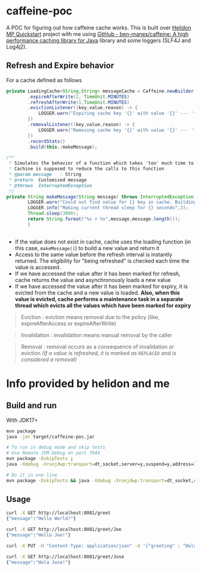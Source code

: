 # caffeine-poc

A POC for figuring out how caffeine cache works. This is built over [Helidon MP Quickstart](https://helidon.io/docs/v3/mp/guides/quickstart) project with me using [GitHub - ben-manes/caffeine: A high performance caching library for Java](https://github.com/ben-manes/caffeine) library and some loggers (SLF4J and Log4j2).


## Refresh and Expire behavior

For a cache defined as follows
```java
private LoadingCache<String,String> messageCache = Caffeine.newBuilder()
        .expireAfterWrite(2, TimeUnit.MINUTES)
        .refreshAfterWrite(1,TimeUnit.MINUTES)
        .evictionListener((key,value,reason) -> {
            LOGGER.warn("Expiring cache key '{}' with value '{}' --- '{}'",key,value,reason);
        })
        .removalListener((key,value,reason) -> {
            LOGGER.warn("Removing cache key '{}' with value '{}' --- '{}'",key,value,reason) ;
        })
        .recordStats()
        .build(this::makeMessage);

/**
 * Simulates the behavior of a function which takes "too" much time to calculate data
 * Cachine is supposed to reduce the calls to this function
 * @param message   : String
 * @return  Customised message
 * @throws  InterruptedException
 */
private String makeMessage(String message) throws InterruptedException {
        LOGGER.warn("Could not find value for {} key in cache. Building....",message);
        LOGGER.info("Making current thread sleep for {} seconds",3);
        Thread.sleep(3000);
        return String.format("%s + %s",message,message.length());
        }
            
```

- If the value does not exist in cache, cache uses the loading function (in this case, `makeMessage()`) to build a new value and return it
- Access to the same value before the refresh interval is instantly returned. The eligibility for "being refreshed" is checked each time the value is accessed. 
- If we have accessed the value after it has been marked for refresh, cache returns the value and asynchronously loads a new value
- If we have accessed the value after it has been marked for expiry, it is evicted from the cache and a new value is loaded. **Also, when this value is evicted, cache performs a maintenance task in a separate thread which evicts all the values which have been marked for expiry**

> Eviction         : eviction means removal due to the policy (like, expireAfterAccess or expireAfterWrite)

> Invalidation     : invalidation means manual removal by the caller

> Removal          : removal occurs as a consequence of invalidation or eviction _(If a value is refreshed, it is marked as `REPLACED` and is considered a removal)_

# Info provided by helidon and me

## Build and run

With JDK17+
```bash
mvn package
java -jar target/caffeine-poc.jar

# To run in debug mode and skip tests
# Use Remote JVM Debug on port 7044
mvn package -DskipTests ;
java -Xdebug -Xrunjdwp:transport=dt_socket,server=y,suspend=y,address=7044  -jar target/caffeine-poc.jar ;

# Do it in one line 
mvn package -DskipTests && java -Xdebug -Xrunjdwp:transport=dt_socket,server=y,suspend=y,address=7044  -jar target/caffeine-poc.jar


```

## Usage

```bash
curl -X GET http://localhost:8081/greet
{"message":"Hello World!"}

curl -X GET http://localhost:8081/greet/Joe
{"message":"Hello Joe!"}

curl -X PUT -H "Content-Type: application/json" -d '{"greeting" : "Hola"}' http://localhost:8081/greet/greeting

curl -X GET http://localhost:8081/greet/Jose
{"message":"Hola Jose!"}
```